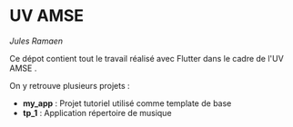 # UV AMSE 
_Jules Ramaen_

Ce dépot contient tout le travail réalisé avec Flutter dans le cadre de l'UV AMSE .

On y retrouve plusieurs projets : 
- __my_app__ : Projet tutoriel utilisé comme template de base
- __tp_1__ : Application répertoire de musique

